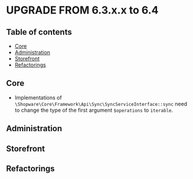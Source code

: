 UPGRADE FROM 6.3.x.x to 6.4
=======================

Table of contents
----------------

* [Core](#core)
* [Administration](#administration)
* [Storefront](#storefront)
* [Refactorings](#refactorings)

Core
----

* Implementations of `\Shopware\Core\Framework\Api\Sync\SyncServiceInterface::sync` need to change the type of the first argument `$operations` to `iterable`.

Administration
--------------

Storefront
--------------

Refactorings
------------

